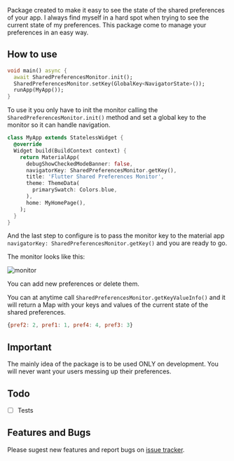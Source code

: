 Package created to make it easy to see the state of the shared preferences of your app. I always find myself in a hard spot 
when trying to see the current state of my preferences. This package come to manage your preferences in an easy way.
 
## How to use
  
```dart
void main() async {
  await SharedPreferencesMonitor.init();
  SharedPreferencesMonitor.setKey(GlobalKey<NavigatorState>());
  runApp(MyApp());
}
```

To use it you only have to init the monitor calling the `SharedPreferencesMonitor.init()` method and set
a global key to the monitor so it can handle navigation.

```dart
class MyApp extends StatelessWidget {
  @override
  Widget build(BuildContext context) {
    return MaterialApp(
      debugShowCheckedModeBanner: false,
      navigatorKey: SharedPreferencesMonitor.getKey(),
      title: 'Flutter Shared Preferences Monitor',
      theme: ThemeData(
        primarySwatch: Colors.blue,
      ),
      home: MyHomePage(),
    );
  }
}
```

And the last step to configure is to pass the monitor key to the material app `navigatorKey: SharedPreferencesMonitor.getKey()`
and you are ready to go.
 
The monitor looks like this:
 
![monitor](https://s5.gifyu.com/images/19962549af1bab3c7.png)

You can add new preferences or delete them.

You can at anytime call `SharedPreferencesMonitor.getKeyValueInfo()` and it will return a Map with your keys
and values of the current state of the shared preferences.

```javascript
{pref2: 2, pref1: 1, pref4: 4, pref3: 3}
```

## Important
The mainly idea of the package is to be used ONLY on development. You will never want your users messing up their
preferences.

## Todo

- [ ] Tests

## Features and Bugs

Please sugest new features and report bugs on [issue tracker][tracker].

[tracker]: https://github.com/rodrigobastosv/shared_preferences_monitor/issues
